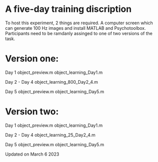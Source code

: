 # A five-day training discription
To host this experiment, 2 things are required. 
A computer screen which can generate 100 Hz images and install MATLAB and Psychotoolbox.
Participants need to be ramdanly assinged to one of two versions of the task.

# Version one:

Day 1
object_preview.m
object_learning_Day1.m

Day 2 - Day 4
object_learning_800_Day2_4.m

Day 5
object_preview.m
object_learning_Day5.m

# Version two:
Day 1
object_preview.m
object_learning_Day1.m

Day 2 - Day 4
object_learning_25_Day2_4.m

Day 5
object_preview.m
object_learning_Day5.m

Updated on March 6 2023

